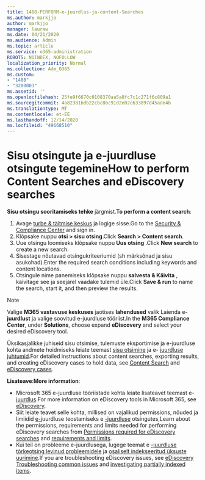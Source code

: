```yaml
---
title: 1488-PERFORM-e-juurdlus-ja-content-Searches
ms.author: markjjo
author: markjjo
manager: lauraw
ms.date: 04/21/2020
ms.audience: Admin
ms.topic: article
ms.service: o365-administration
ROBOTS: NOINDEX, NOFOLLOW
localization_priority: Normal
ms.collection: Adm_O365
ms.custom:
- "1488"
- "3200003"
ms.assetid: ''
ms.openlocfilehash: 25fe9f6670c0108370aa5a8fc7c1c271f6c809a1
ms.sourcegitcommit: 4a82381bdb22cbc8bc91d2e02c633897d45ade4b
ms.translationtype: MT
ms.contentlocale: et-EE
ms.lasthandoff: 12/14/2020
ms.locfileid: "49668510"
---
```

# <a name="how-to-perform-content-searches-and-ediscovery-searches"></a><span data-ttu-id="5c5aa-102">Sisu otsingute ja e-juurdluse otsingute tegemine</span><span class="sxs-lookup"><span data-stu-id="5c5aa-102">How to perform Content Searches and eDiscovery searches</span></span>

<span data-ttu-id="5c5aa-103">**Sisu otsingu sooritamiseks tehke** järgmist.</span><span class="sxs-lookup"><span data-stu-id="5c5aa-103">**To perform a content search**:</span></span>

1. <span data-ttu-id="5c5aa-104">Avage [turbe & täitmise keskus](https://protection.office.com) ja logige sisse.</span><span class="sxs-lookup"><span data-stu-id="5c5aa-104">Go to the [Security & Compliance Center](https://protection.office.com) and sign in.</span></span>
2. <span data-ttu-id="5c5aa-105">Klõpsake nuppu **otsi > sisu otsing**.</span><span class="sxs-lookup"><span data-stu-id="5c5aa-105">Click **Search > Content search**.</span></span>
3. <span data-ttu-id="5c5aa-106">Uue otsingu loomiseks klõpsake nuppu **Uus otsing** .</span><span class="sxs-lookup"><span data-stu-id="5c5aa-106">Click **New search** to create a new search.</span></span>
4. <span data-ttu-id="5c5aa-107">Sisestage nõutavad otsingukriteeriumid (sh märksõnad ja sisu asukohad).</span><span class="sxs-lookup"><span data-stu-id="5c5aa-107">Enter the required search conditions including keywords and content locations.</span></span>
5. <span data-ttu-id="5c5aa-108">Otsingule nime panemiseks klõpsake nuppu **salvesta & Käivita** , käivitage see ja seejärel vaadake tulemid üle.</span><span class="sxs-lookup"><span data-stu-id="5c5aa-108">Click **Save & run** to name the search, start it, and then preview the results.</span></span>

> [!NOTE]
> <span data-ttu-id="5c5aa-109">Valige **M365 vastavuse keskuses** jaotises **lahendused** valik Laienda e- **juurdlust** ja valige soovitud e-juurdluse tööriist.</span><span class="sxs-lookup"><span data-stu-id="5c5aa-109">In the **M365 Compliance Center**, under **Solutions**, choose expand **eDiscovery** and select your desired eDiscovery tool.</span></span>

<span data-ttu-id="5c5aa-110">Üksikasjalikke juhiseid sisu otsimise, tulemuste eksportimise ja e-juurdluse kohta andmete hoidmiseks leiate teemast [sisu otsimine](https://docs.microsoft.com/microsoft-365/compliance/content-search) ja e- [juurdluse juhtumid](https://docs.microsoft.com/microsoft-365/compliance/ediscovery-cases).</span><span class="sxs-lookup"><span data-stu-id="5c5aa-110">For detailed instructions about content searches, exporting results, and creating eDiscovery cases to hold data, see [Content Search](https://docs.microsoft.com/microsoft-365/compliance/content-search) and [eDiscovery cases](https://docs.microsoft.com/microsoft-365/compliance/ediscovery-cases).</span></span>

<span data-ttu-id="5c5aa-111">**Lisateave**:</span><span class="sxs-lookup"><span data-stu-id="5c5aa-111">**More information**:</span></span>

- <span data-ttu-id="5c5aa-112">Microsoft 365 e-juurdluse tööriistade kohta leiate lisateavet teemast e- [juurdlus](https://docs.microsoft.com/microsoft-365/compliance/ediscovery).</span><span class="sxs-lookup"><span data-stu-id="5c5aa-112">For more information on eDiscovery tools in Microsoft 365, see [eDiscovery](https://docs.microsoft.com/microsoft-365/compliance/ediscovery).</span></span>
- <span data-ttu-id="5c5aa-113">Siit leiate teavet selle kohta, millised on vajalikud permissions, nõuded ja limiidid [e-](https://docs.microsoft.com/microsoft-365/compliance/limits-for-content-search)juurdluse teostamiseks e [-juurdluse](https://docs.microsoft.com/microsoft-365/compliance/assign-ediscovery-permissions) otsingutes,</span><span class="sxs-lookup"><span data-stu-id="5c5aa-113">Learn about the permissions, requirements and limits needed for performing eDiscovery searches from [Permissions required for eDiscovery searches](https://docs.microsoft.com/microsoft-365/compliance/assign-ediscovery-permissions) and [requirements and limits](https://docs.microsoft.com/microsoft-365/compliance/limits-for-content-search).</span></span>
- <span data-ttu-id="5c5aa-114">Kui teil on probleeme e-juurdlusega, lugege teemat e [-juurdluse tõrkeotsing levinud probleemidele](https://docs.microsoft.com/microsoft-365/compliance/ediscovery-troubleshooting-common-issues) ja [osaliselt indekseeritud üksuste uurimine](https://docs.microsoft.com/microsoft-365/compliance/investigating-partially-indexed-items-in-ediscovery).</span><span class="sxs-lookup"><span data-stu-id="5c5aa-114">If you are troubleshooting eDiscovery issues, see [eDiscovery Troubleshooting common issues](https://docs.microsoft.com/microsoft-365/compliance/ediscovery-troubleshooting-common-issues) and [investigating partially indexed items](https://docs.microsoft.com/microsoft-365/compliance/investigating-partially-indexed-items-in-ediscovery).</span></span>
